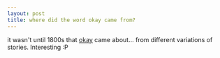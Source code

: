 ```yaml
---
layout: post
title: where did the word okay came from?
---
```


it wasn't until 1800s that [okay](http://en.wikipedia.org/wiki/Okay) came about... from different variations of stories. Interesting :P
